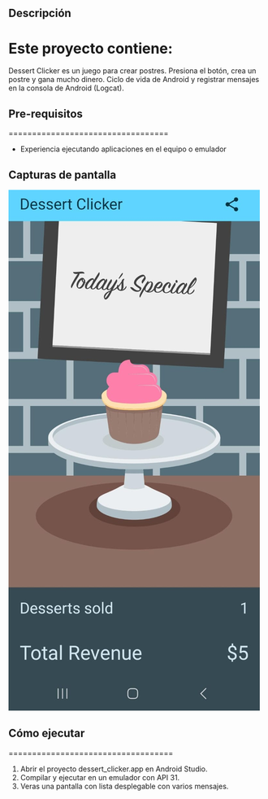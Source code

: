 ## Descripción

Este proyecto contiene:
=================================
Dessert Clicker es un juego para crear postres.
Presiona el botón, crea un postre y gana mucho dinero.
Ciclo de vida de Android y registrar mensajes en la consola de Android (Logcat).

## Pre-requisitos
==================================
* Experiencia ejecutando aplicaciones en el equipo o emulador

## Capturas de pantalla

![Imagen con texto en pantalla](https://github.com/dannyredpy/ipdm-oto-2025--osvaldo-candia_dessert/blob/main/IMAGE1.jpeg)

## Cómo ejecutar
===================================
1. Abrir el proyecto dessert_clicker.app en Android Studio.
2. Compilar y ejecutar en un emulador con API 31.
3. Veras una pantalla con lista desplegable con varios mensajes.
